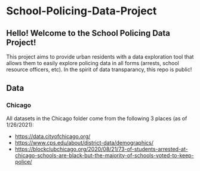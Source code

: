 # School-Policing-Data-Project

## Hello! Welcome to the School Policing Data Project! 

This project aims to provide urban residents with a data exploration tool that allows them to easily explore policing data in all forms (arrests, school resource officers, etc). In the spirit of data transparancy, this repo is public! 
## Data

### Chicago
All datasets in the Chicago folder come from the following 3 places (as of 1/26/2021): 
- https://data.cityofchicago.org/
- https://www.cps.edu/about/district-data/demographics/
- https://blockclubchicago.org/2020/08/21/73-of-students-arrested-at-chicago-schools-are-black-but-the-majority-of-schools-voted-to-keep-police/
